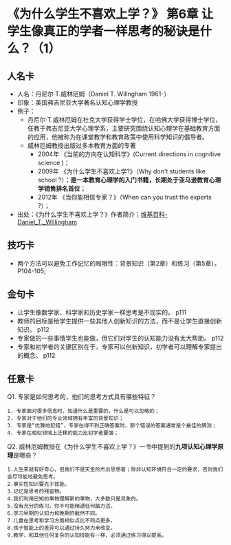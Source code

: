 # 《为什么学生不喜欢上学？》 第6章 让学生像真正的学者一样思考的秘诀是什么？（1） #
## 人名卡 ##
- 人名：丹尼尔·T.威林厄姆（Daniel T. Willngham 1961-）
- 印象：美国弗吉尼亚大学著名认知心理学教授
- 例子：
	- 丹尼尔·T.威林厄姆在杜克大学获得学士学位，在哈佛大学获得博士学位，任教于弗吉尼亚大学心理学系，主要研究围绕认知心理学在基础教育方面的应用，他被称为在课堂教学和教育政策中使用科学知识的倡导者。
	- 威林厄姆教授出版过多本教育方面的专著
		- 2004年 《当前的方向在认知科学》(Current directions in cognitive science )；
		- 2009年 《为什么学生不喜欢上学?》（Why don't students like school ?）；**是一本教育心理学的入门书籍，长期处于亚马逊教育心理学销售排名首位**；
		- 2012年 《当你能相信专家？》（When can you trust the experts ?）；
- 出处：《为什么学生不喜欢上学？》作者简介；[维基百科-Daniel_T._Willingham](https://en.m.wikipedia.org/wiki/Daniel_T._Willingham)

## 技巧卡 ##
- 两个方法可以避免工作记忆的局限性：背景知识（第2章）和练习（第5章）。 P104-105;
## 金句卡 ##
- 让学生像数学家、科学家和历史学家一样思考是不现实的。 p111
- 教师的目标是给学生提供一些其他人创新知识的方法，而不是让学生直接创新知识。 p112
- 专家做的一些事情学生也能做，但它们对学生的认知能力没有太大帮助。 p112 
- 专家和初学者的关键区别在于，专家可以创新知识，初学者可以理解专家提出的概念。 p112

## 任意卡 ##
Q1. 专家是如何思考的，他们的思考方式具有哪些特征？

	1. 专家面对很多信息时，知道什么是重要的，什么是可以忽略的；
	2. 专家对于他们的专业领域拥有丰富的背景知识；
	3. 专家是“优雅地犯错”，专家在得不到正确答案时，那个错误的答案通常是个最佳的猜测；
	4. 专家在相似领域上迁移的能力比初学者要强；

Q2. 威林厄姆教授在《为什么学生不喜欢上学？》一书中提到的**九项认知心理学原理**是哪些？

	1.人生来就有好奇心，但我们不是天生的杰出思想者；除非认知环境符合一定的要求，否则我们会尽可能地避免思考。
	2.事实性知识要先于技能。
	3.记忆是思考的残留物。
	4.我们利用已知的事物理解新的事物，大多数只是具象的。
	5.没有充分的练习，你不可能精通任何脑力活。
	6.学习早期的认知力和晚期的截然不同。
	7.儿童在思考和学习方面相似点比不同点更多。
	8.孩子智能上的差异可以通过持久努力来改变。
	9.教学，和其他任何复杂的认知技能有一样，必须通过练习得以提高。

